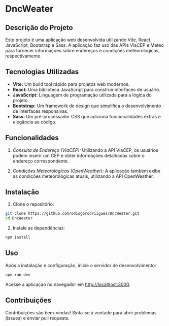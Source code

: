 ﻿# DncWeater

## Descrição do Projeto

Este projeto é uma aplicação web desenvolvida utilizando Vite, React, JavaScript, Bootstrap e Sass. A aplicação faz uso das APIs ViaCEP e Meteo para fornecer informações sobre endereços e condições meteorológicas, respectivamente.

## Tecnologias Utilizadas

- **Vite:** Um build tool rápido para projetos web modernos. 
- **React:** Uma biblioteca JavaScript para construir interfaces de usuário.
- **JavaScript:** Linguagem de programação utilizada para a lógica do projeto.
- **Bootstrap:** Um framework de design que simplifica o desenvolvimento de interfaces responsivas.
- **Sass:** Um pré-processador CSS que adiciona funcionalidades extras e elegância ao código.

## Funcionalidades

1. *Consulta de Endereço (ViaCEP):* Utilizando a API ViaCEP, os usuários podem inserir um CEP e obter informações detalhadas sobre o endereço correspondente.

2. *Condições Meteorológicas (OpenWeather):* A aplicação também exibe as condições meteorológicas atuais, utilizando a API OpenWeather.


## Instalação

1. Clone o repositório:

```bash
git clone https://github.com/odiogorodriigues/DncWeater.git
cd DncWeater
```

2. Instale as dependências:

```bash
npm install
```

## Uso

Após a instalação e configuração, inicie o servidor de desenvolvimento:

```bash
npm run dev
```

Acesse a aplicação no navegador em [http://localhost:3000](http://localhost:3000).

## Contribuições

Contribuições são bem-vindas! Sinta-se à vontade para abrir problemas (issues) e enviar pull requests.
